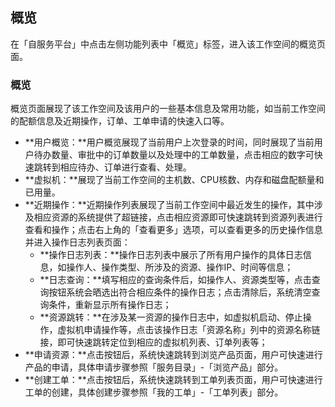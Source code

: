 ## 概览

在「自服务平台」中点击左侧功能列表中「概览」标签，进入该工作空间的概览页面。

###  概览

概览页面展现了该工作空间及该用户的一些基本信息及常用功能，如当前工作空间的配额信息及近期操作，订单、工单申请的快速入口等。

* **用户概览：**用户概览展现了当前用户上次登录的时间，同时展现了当前用户待办数量、审批中的订单数量以及处理中的工单数量，点击相应的数字可快速跳转到相应待办、订单进行查看、处理。
* **虚拟机：**展现了当前工作空间的主机数、CPU核数、内存和磁盘配额量和已用量。
* **近期操作：**近期操作列表展现了当前工作空间中最近发生的操作，其中涉及相应资源的系统提供了超链接，点击相应资源即可快速跳转到资源列表进行查看和操作；点击右上角的「查看更多」选项，可以查看更多的历史操作信息并进入操作日志列表页面：
  * **操作日志列表：**操作日志列表中展示了所有用户操作的具体日志信息，如操作人、操作类型、所涉及的资源、操作IP、时间等信息；
  * **日志查询：**填写相应的查询条件后，如操作人、资源类型等，点击查询按钮系统会晒选出符合相应条件的操作日志；点击清除后，系统清空查询条件，重新显示所有操作日志；
  * **资源跳转：**在涉及某一资源的操作日志中，如虚拟机启动、停止操作，虚拟机申请操作等，点击该操作日志「资源名称」列中的资源名称链接，即可快速跳转定位到相应的虚拟机列表、订单列表等；
* **申请资源：**点击按钮后，系统快速跳转到浏览产品页面，用户可快速进行产品的申请，具体申请步骤参照「服务目录」-「浏览产品」部分。
* **创建工单：**点击按钮后，系统快速跳转到工单列表页面，用户可快速进行工单的创建，具体创建步骤参照「我的工单」-「工单列表」部分。



